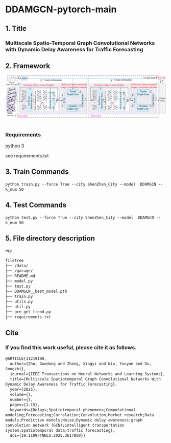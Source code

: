 # DDAMGCN-pytorch-main 

## 1. Title

### Multiscale Spatio-Temporal Graph Convolutional Networks with Dynamic Delay Awareness for Traffic Forecasting

## 2. Framework
![image](Framework.png) 

### Requirements
python 3   

see requirements.txt

## 3. Train Commands
```
python train.py --force True --city ShenZhen_City --model  DDAMGCN --k_num 50
```
## 4. Test Commands
```
python test.py --force True --city ShenZhen_City --model  DDAMGCN --k_num 50
```
## 5. File directory description
eg:

```
filetree 
├── /data/ 
├── /garage/
├── README.md
├── model.py
├── test.py
├── DDAMGCN__best_model.pth
├── train.py
├── utils.py
├── util.py
├── pre_get_trend.py
├── requirements.txt
```
## Cite
### If you find this work useful, please cite it as follows.
```
@ARTICLE{11219198,
  author={Zhu, Guodong and Zhang, Xingyi and Niu, Yunyun and Du, Songzhi},
  journal={IEEE Transactions on Neural Networks and Learning Systems}, 
  title={Multiscale Spatiotemporal Graph Convolutional Networks With Dynamic Delay Awareness for Traffic Forecasting}, 
  year={2025},
  volume={},
  number={},
  pages={1-15},
  keywords={Delays;Spatiotemporal phenomena;Computational modeling;Forecasting;Correlation;Convolution;Market research;Data models;Predictive models;Noise;Dynamic delay awareness;graph convolution network (GCN);intelligent transportation system;spatiotemporal data;traffic forecasting},
  doi={10.1109/TNNLS.2025.3617860}}
```
